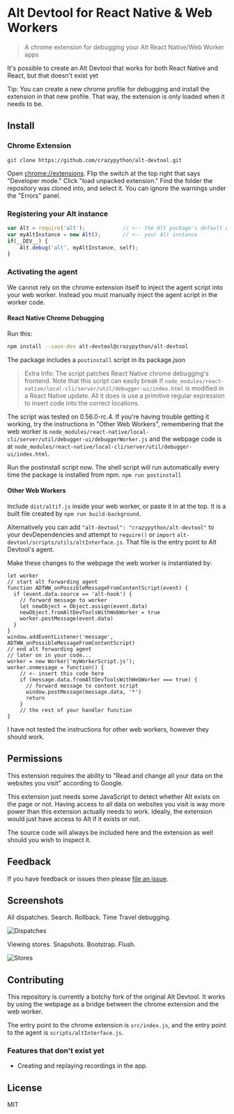 # Alt Devtool for React Native & Web Workers

> A chrome extension for debugging your Alt React Native/Web Worker apps

It's possible to create an Alt Devtool that works for both React Native and React, but that doesn't exist yet

Tip: You can create a new chrome profile for debugging and install the extension in that new profile. That way, the
extension is only loaded when it needs to be.

## Install
### Chrome Extension
```
git clone https://github.com/crazypython/alt-devtool.git
```
Open [chrome://extensions](chrome://extensions). Flip the switch at the top right that says "Developer mode." Click "load
unpacked extension." Find the folder the repository was cloned into, and select it. You can ignore the warnings under the
"Errors" panel.
### Registering your Alt instance
```js
var Alt = require('alt');            // <-- the Alt package's default export
var myAltInstance = new Alt();       // <-- your Alt instance
if(__DEV__) {
    Alt.debug('alt', myAltInstance, self);
}
```
### Activating the agent
We cannot rely on the chrome extension itself to inject the agent script into your web worker. Instead you must manually
inject the agent script in the worker code.

#### React Native Chrome Debugging
Run this:
```bash
npm install --save-dev alt-devtool@crazypython/alt-devtool
```
The package includes a `postinstall` script in its package.json

> Extra Info: The script patches React Native chrome debugging's frontend. Note that this script can easily break if
`node_modules/react-native/local-cli/server/util/debugger-ui/index.html` is modified in a React Native update. All it
does is use a primitive regular expression to insert code into the correct locations.

The script was tested on 0.56.0-rc.4. If you're having trouble getting it working, try the instructions in "Other Web Workers",
remembering that the web worker is `node_modules/react-native/local-cli/server/util/debugger-ui/debuggerWorker.js` and
the webpage code is at `node_modules/react-native/local-cli/server/util/debugger-ui/index.html`.

Run the postinstall script now. The shell script will run automatically every time the package is installed from npm.
`npm run postinstall`

#### Other Web Workers
Include `dist/altif.js` inside your web worker, or paste it in at the top. It is a built file created by `npm run build-background`.

Alternatively you can add `"alt-devtool": "crazypython/alt-devtool"` to your devDependencies and attempt to `require()`
or `import` `alt-devtool/scripts/utils/altInterface.js`. That file is the entry point to Alt Devtool's agent.

Make these changes to the webpage the web worker is instantiated by:

```
let worker
// start alt forwarding agent
function ADTWW_onPossibleMessageFromContentScript(event) {
  if (event.data.source == 'alt-hook') {
    // forward message to worker
    let newObject = Object.assign(event.data)
    newObject.fromAltDevToolsWithWebWorker = true
    worker.postMessage(event.data)
  }
}
window.addEventListener('message', ADTWW_onPossibleMessageFromContentScript)
// end alt forwarding agent
// later on in your code...
worker = new Worker('myWorkerScript.js');
worker.onmessage = function() {
    // <- insert this code here
    if (message.data.fromAltDevToolsWithWebWorker === true) {
      // forward message to content script
      window.postMessage(message.data, '*')
      return
    }
    // the rest of your handler function
}
```
I have not tested the instructions for other web workers, however they should work.

## Permissions

This extension requires the ability to "Read and change all your data on the websites you visit" according to Google.

This extension just needs some JavaScript to detect whether Alt exists on the page or not. Having access to all data on websites you visit is way more power than this extension actually needs to work. Ideally, the extension would just have access to Alt if it exists or not.

The source code will always be included here and the extension as well should you wish to inspect it.


## Feedback

If you have feedback or issues then please [file an issue](https://github.com/crazypython/alt-devtool/issues).


## Screenshots

All dispatches. Search. Rollback. Time Travel debugging.

![Dispatches](screenshots/1.png)

Viewing stores. Snapshots. Bootstrap. Flush.

![Stores](screenshots/2.png)


## Contributing
This repository is currently a botchy fork of the original Alt Devtool. It works by using the webpage as a bridge between
the chrome extension and the web worker.

The entry point to the chrome extension is `src/index.js`, and the entry point to the agent is `scripts/altInterface.js`.
### Features that don't exist yet
* Creating and replaying recordings in the app. 

## License
MIT
